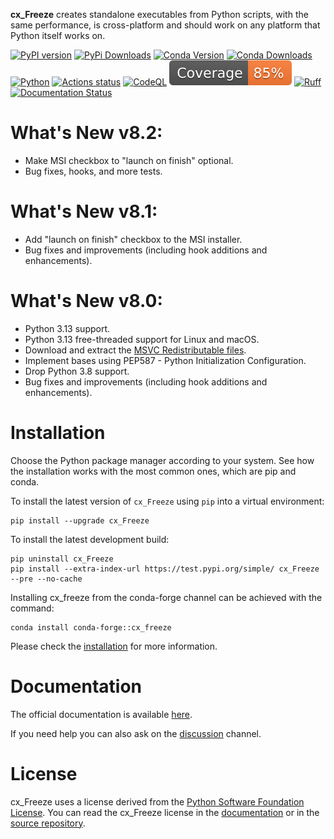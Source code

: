 **cx\_Freeze** creates standalone executables from Python scripts, with the
same performance, is cross-platform and should work on any platform that Python
itself works on.

[![PyPI version](https://img.shields.io/pypi/v/cx_Freeze)](https://pypi.org/project/cx-freeze/)
[![PyPi Downloads](https://img.shields.io/pypi/dm/cx_Freeze)](https://pypistats.org/packages/cx-freeze)
[![Conda Version](https://img.shields.io/conda/vn/conda-forge/cx_freeze.svg)](https://anaconda.org/conda-forge/cx_freeze)
[![Conda Downloads](https://anaconda.org/conda-forge/cx_freeze/badges/downloads.svg)](https://anaconda.org/conda-forge/cx_freeze)
[![Python](https://img.shields.io/pypi/pyversions/cx-freeze)](https://www.python.org/)
[![Actions status](https://github.com/marcelotduarte/cx_Freeze/workflows/CI/badge.svg)](https://github.com/marcelotduarte/cx_Freeze/actions/workflows/ci.yml)
[![CodeQL](https://github.com/marcelotduarte/cx_Freeze/workflows/CodeQL/badge.svg)](https://github.com/marcelotduarte/cx_Freeze/actions/workflows/codeql.yml)
[![Coverage](https://raw.githubusercontent.com/marcelotduarte/cx_Freeze/python-coverage-comment-action-data/badge.svg)](https://htmlpreview.github.io/?https://github.com/marcelotduarte/cx_Freeze/blob/python-coverage-comment-action-data/htmlcov/index.html)
[![Ruff](https://img.shields.io/endpoint?url=https://raw.githubusercontent.com/astral-sh/ruff/main/assets/badge/v2.json)](https://github.com/astral-sh/ruff)
[![Documentation Status](https://readthedocs.org/projects/cx-freeze/badge/?version=stable)](https://cx-freeze.readthedocs.io/en/stable/?badge=stable)

# What's New v8.2:
- Make MSI checkbox to "launch on finish" optional.
- Bug fixes, hooks, and more tests.

# What's New v8.1:
- Add "launch on finish" checkbox to the MSI installer.
- Bug fixes and improvements (including hook additions and enhancements).

# What's New v8.0:
- Python 3.13 support.
- Python 3.13 free-threaded support for Linux and macOS.
- Download and extract the [MSVC Redistributable files](https://cx-freeze.readthedocs.io/en/stable/faq.html#microsoft-visual-c-redistributable-package).
- Implement bases using PEP587 - Python Initialization Configuration.
- Drop Python 3.8 support.
- Bug fixes and improvements (including hook additions and enhancements).

# Installation

Choose the Python package manager according to your system. See how the
installation works with the most common ones, which are pip and conda.

To install the latest version of `cx_Freeze` using `pip` into a
virtual environment:
```
pip install --upgrade cx_Freeze
```

To install the latest development build:

```
pip uninstall cx_Freeze
pip install --extra-index-url https://test.pypi.org/simple/ cx_Freeze --pre --no-cache
```

Installing cx_freeze from the conda-forge channel can be achieved with the
command:
```
conda install conda-forge::cx_freeze
```

Please check the
[installation](https://cx-freeze.readthedocs.io/en/latest/installation.html)
for more information.

# Documentation

The official documentation is available
[here](https://cx-freeze.readthedocs.io).

If you need help you can also ask on the
[discussion](https://github.com/marcelotduarte/cx_Freeze/discussions) channel.

# License

cx\_Freeze uses a license derived from the
[Python Software Foundation License](https://www.python.org/psf/license).
You can read the cx\_Freeze license in the
[documentation](https://cx-freeze.readthedocs.io/en/stable/license.html)
or in the [source repository](LICENSE.md).
